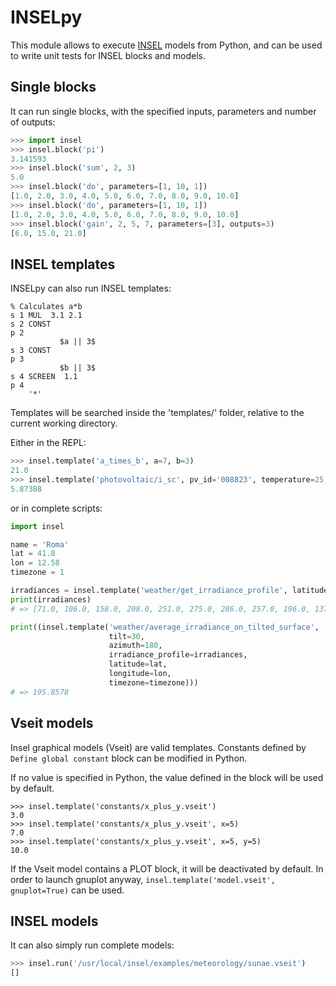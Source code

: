 # INSELpy

This module allows to execute [INSEL](https://insel.eu/) models from Python, and can be used to write unit tests for INSEL blocks and models.

## Single blocks

It can run single blocks, with the specified inputs, parameters and number of outputs:
```python
>>> import insel
>>> insel.block('pi')
3.141593
>>> insel.block('sum', 2, 3)
5.0
>>> insel.block('do', parameters=[1, 10, 1])
[1.0, 2.0, 3.0, 4.0, 5.0, 6.0, 7.0, 8.0, 9.0, 10.0]
>>> insel.block('do', parameters=[1, 10, 1])
[1.0, 2.0, 3.0, 4.0, 5.0, 6.0, 7.0, 8.0, 9.0, 10.0]
>>> insel.block('gain', 2, 5, 7, parameters=[3], outputs=3)
[6.0, 15.0, 21.0]
```

## INSEL templates

INSELpy can also run INSEL templates:
```
% Calculates a*b
s 1 MUL  3.1 2.1
s 2 CONST
p 2
           $a || 3$
s 3 CONST
p 3
           $b || 3$
s 4 SCREEN  1.1
p 4
    '*'
```

Templates will be searched inside the 'templates/' folder, relative to the current working directory.

Either in the REPL:

```python
>>> insel.template('a_times_b', a=7, b=3)
21.0
>>> insel.template('photovoltaic/i_sc', pv_id='008823', temperature=25, irradiance=1000)
5.87388
```

or in complete scripts:

```python
import insel

name = 'Roma'
lat = 41.8
lon = 12.58
timezone = 1

irradiances = insel.template('weather/get_irradiance_profile', latitude=lat, longitude=lon)
print(irradiances)
# => [71.0, 106.0, 158.0, 208.0, 251.0, 275.0, 286.0, 257.0, 196.0, 137.0, 84.0, 63.0]

print((insel.template('weather/average_irradiance_on_tilted_surface',
                      tilt=30,
                      azimuth=180,
                      irradiance_profile=irradiances,
                      latitude=lat,
                      longitude=lon,
                      timezone=timezone)))
# => 195.8578
```
## Vseit models

Insel graphical models (Vseit) are valid templates. Constants defined by `Define global constant` block can be modified in Python.

If no value is specified in Python, the value defined in the block will be used by default.

```
>>> insel.template('constants/x_plus_y.vseit')
3.0
>>> insel.template('constants/x_plus_y.vseit', x=5)
7.0
>>> insel.template('constants/x_plus_y.vseit', x=5, y=5)
10.0
```

If the Vseit model contains a PLOT block, it will be deactivated by default. In order to launch gnuplot anyway, `insel.template('model.vseit', gnuplot=True)` can be used.

## INSEL models

It can also simply run complete models:
```python
>>> insel.run('/usr/local/insel/examples/meteorology/sunae.vseit')
[]
```

